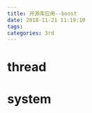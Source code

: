 ```yaml
---
title: 开源库应用--boost
date: 2018-11-21 11:19:10
tags:
categories: 3rd
---
```






# thread



# system



# 
